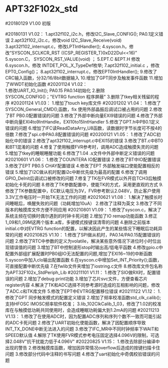 # APT32F102x_std
#20180129 V1.00  初版

#20180131 V1.02：
	       1.apt32f102_i2c.h，修改I2C_Slave_CONFIG(); PA0.1定义错误
	       2.apt32f102_i2c.c，修改void I2C_Slave_Receive(void)
	       3.apt32f102_interrupt.c，修改LPTIntHandler();
	       4.syscon.h，修改“SYSCON_SCLKCR_RST      	((CSP_REGISTER_T)0xD22Dul<<16)”
	       5.syscon.C， SYSCON_RST_VALUE(void)	；
	       5.EPT.C &EPT.H 修改
	       6.syscon.h，修改  INTDET_POL_X_TypeDef枚举;
	       7.apt32f102_initial.c ，修改EPT0_Config()；
	       8.apt32f102_interrupt.c，修改EPT0IntHandler();
	       9.修改了CRC输入函数，分32/16/8bit数据输入
	       10.增加了GPT同步及触发事件函数
         11.增加了WWDT初始化函数
#20201124 V1.02：	 
	       1.修改UART_IO_Init();  PA0.15 PA0.14初始化
	       2.删除SYSCON_CONFIG()；"EVTRG function 程序屏蔽"
	       3.删除了tkey相关残留的程序
#20201124 V1.03：
				1.增加了touch key库文件
#20201202 V1.04：
				1.修改了SYSCON_General_CMD();函数，fix 使用外部晶振后调试口被占用的问题
				2.修改了BT PB0.0配置错误的问题
				3.修改了外部中断向量EXI9错误的问题
				4.修改了外部中断向量EXI4to9IntHandle，EXI10to15IntHandler
				5.修改了GPT.h中PB0.1定义错误的问题
				6.增加了IFC读ReadDataArry_U8函数，读数据时字节长度可不按4的倍数
				7.修改了spi.c中PA0.8配置错误的问题
#20200121 V1.05：
				1.修改了ADC初始化中的错误
				2.修改了apt32f102_interrupt.c中EXI15的错误
				3.修改了BT.c中BT0和BT1混淆的问题
				4.修复了使用触摸FVR参考时，调用ADC造成触摸失灵的问题
				5.增加了tkey的睡眠睡醒功能
				6.修改了1.04 .s文件中外部中断定义错误的问题
#20210601 V1.06：
				1.修改了COUNTERA IO配置错误
				2.修改了BT中IO配置错误
				3.修改了EPT PB0.5 CHAY配置错误
				4.修改了EPT 外部触发端口使能配置相反的错误
				5.增加了I2C做从机时配置i2c中断优先级为最高的配置
				6.修改了调用GPIO_DeInit后调试口被修改的问题
				7.修复了TK在FVR模式以外开启TCH3后触摸初始化卡死的问题
				8.修改了TK参数配置中，使能TK的方式，采用更直观的方式
				9.修改了TK参数配置中，EC默认电压为3V，FVR参考默认2.048V，防止客户使用3.3V工作电压时一开始TK无法工作的问题
#20210621 V1.08：
				1.解决了触摸长时间睡眠后，唤醒失败的问题（功耗增加10uA）
				2.修改了注释为英文
				3.修改了不同版本的触摸库文件方便不同应用
#20210801 V1.09：
				1.修改了syscon.c，解决了系统主频在切换时偶尔遇到的时钟卡死问题
				2.增加了IO remap功能函数
				3.修正1_09和1_09M这两个版本.a库，多键模式按键误清零的问题
				4.删除之前版本initial.c中对EVTRG function的配置，以解决因此产生的某些情况下睡眠后功耗异常的问题
#20210825 V1.10：
				1.修改了SPI做从机时，PA0.14/PA0.15配置错误的问题
				2.修改了RTC中参数的定义为volatile，解决某些意外情况下进位时小时位出现错误值的问题
				3.增加了BT中控制波形stop时输出高/低电平函数
				4.修改gpio.c中配置外部组扩展配置时PB0组IO无法配置的问题,增加了EXI16~19的中断函数
				5.syscon中加入clo输出配置函数
				6.在syscon.c中增加Set_INT_Priority();函数，可直接配置中断优先级
				7.在fwlib文件夹增加了iostring.c文件
				8.修改库文件包名称为APT32F102x_StdPeriph_Lib
#20211101 V1.11：
				1.修改了SIO做RX时，配置错误的问题
				2.增加了debug print功能
				3.增加了芯片svc文件，方便查看芯片register内容
				4.解决了TK和ADC选择不同参考源时造成的互相影响的问题，修改了ADC.c和TK库文件
				5.修改了EPT中EVTRG配置移位错误
#20211122 V1.12：
				1.修改了GPT 同步触发模式的配置定义错误
				2.增加了频率校准函数std_clk_calib();支持HFOSC IMOSC频率软件校准；
				3.lib_102ClkCalib_1_03，修改了1.02的校准库在与触摸低功耗共同使用时，会造成睡眠功耗偏大到1.2mA的问题
#20211213 V1.13：
				1.修改了在使用ADC时，因为配置ADC序列和序列个数不一致而可能引起的ADC卡死问题
				2.修改了UART初始化使能函数，解决了因配置顺序导致INT_TX_DONE中断无法进入的问题
				3.修改了IFC_MR中不同时钟频率下WAIT和SPEED默认值
				4.解除了TK使用FVR模式参考电压固定选择4.096V的限制，可选择2.048V"抗干扰能力低于4.096V"
#20220825 V1.15：
				1.修改去除部分编译中出现的警告
				2.修改触摸库函数，增加因异常情况overflow后造成的按键扫描卡住问题
				3.修改部分代码中注释的书写问题
				4.修改了uart初始化中奇偶校验错误的问题
